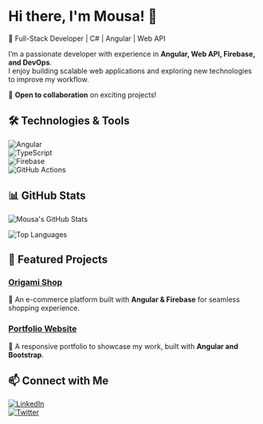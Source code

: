 # Hi there, I'm Mousa! 👋  
🚀 Full-Stack Developer | C# | Angular | Web API

I’m a passionate developer with experience in **Angular, Web API, Firebase, and DevOps**.  
I enjoy building scalable web applications and exploring new technologies to improve my workflow.  

📌 **Open to collaboration** on exciting projects!  

## 🛠️ Technologies & Tools  
![Angular](https://img.shields.io/badge/-Angular-DD0031?logo=angular&logoColor=white&style=flat)  
![TypeScript](https://img.shields.io/badge/-TypeScript-3178C6?logo=typescript&logoColor=white&style=flat)  
![Firebase](https://img.shields.io/badge/-Firebase-FFCA28?logo=firebase&logoColor=white&style=flat)  
![GitHub Actions](https://img.shields.io/badge/-GitHub%20Actions-2088FF?logo=github-actions&logoColor=white&style=flat)  

## 📊 GitHub Stats  
![Mousa's GitHub Stats](https://github-readme-stats.vercel.app/api?username=your-github-username&show_icons=true&theme=radical)  

![Top Languages](https://github-readme-stats.vercel.app/api/top-langs/?username=your-github-username&layout=compact&theme=radical)  

## 🚀 Featured Projects  
### [Origami Shop](https://github.com/your-github-username/origami-shop)  
🛒 An e-commerce platform built with **Angular & Firebase** for seamless shopping experience.  

### [Portfolio Website](https://github.com/your-github-username/portfolio)  
💼 A responsive portfolio to showcase my work, built with **Angular and Bootstrap**.  

## 📫 Connect with Me  
[![LinkedIn](https://img.shields.io/badge/-LinkedIn-0077B5?logo=linkedin&logoColor=white&style=flat)](https://linkedin.com/in/your-profile)  
[![Twitter](https://img.shields.io/badge/-Twitter-1DA1F2?logo=twitter&logoColor=white&style=flat)](https://twitter.com/your-profile)  

<!--
**Mousa90/Mousa90** is a ✨ _special_ ✨ repository because its `README.md` (this file) appears on your GitHub profile.

Here are some ideas to get you started:

- 🔭 I’m currently working on ...
- 🌱 I’m currently learning ...
- 👯 I’m looking to collaborate on ...
- 🤔 I’m looking for help with ...
- 💬 Ask me about ...
- 📫 How to reach me: ...
- 😄 Pronouns: ...
- ⚡ Fun fact: ...
-->
